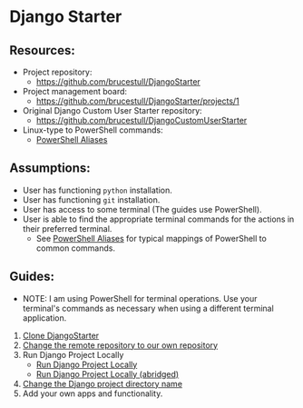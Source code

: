 # Django Starter

## Resources:
* Project repository:
    * https://github.com/brucestull/DjangoStarter
* Project management board:
    * https://github.com/brucestull/DjangoStarter/projects/1
* Original Django Custom User Starter repository:
    * https://github.com/brucestull/DjangoCustomUserStarter
* Linux-type to PowerShell commands:
    * [PowerShell Aliases](notes/powershell_aliases.md)

## Assumptions:
* User has functioning `python` installation.
* User has functioning `git` installation.
* User has access to some terminal (The guides use PowerShell).
* User is able to find the appropriate terminal commands for the actions in their preferred terminal.
    * See [PowerShell Aliases](notes/powershell_aliases.md) for typical mappings of PowerShell to common commands.

## Guides:
* NOTE: I am using PowerShell for terminal operations. Use your terminal's commands as necessary when using a different terminal application.
  
1. [Clone DjangoStarter](notes/clone_repository.md)
1. [Change the remote repository to our own repository](notes/change_remote_repository.md)
1. Run Django Project Locally
    * [Run Django Project Locally](notes/run_django_project_locally.md)
    * [Run Django Project Locally (abridged)](notes/run_django_project_locally_abridged.md)
1. [Change the Django project directory name](notes/change_django_project_directory_name.md)
1. Add your own apps and functionality.
